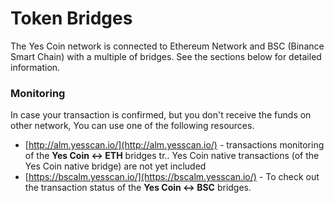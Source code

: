 # Token Bridges

The Yes Coin network is connected to Ethereum Network and BSC \(Binance Smart Chain\) with a multiple of bridges. See the sections below for detailed information.

### Monitoring

In case your transaction is confirmed, but you don't receive the funds on other network, You can use one of the following resources.

* [http://alm.yesscan.io/](http://alm.yesscan.io/) - transactions monitoring of the **Yes Coin &lt;-&gt; ETH** bridges tr.. Yes Coin native transactions \(of the Yes Coin native bridge\) are not yet included
* [https://bscalm.yesscan.io/](https://bscalm.yesscan.io/) - To check out the transaction status of the **Yes Coin &lt;-&gt; BSC** bridges.

